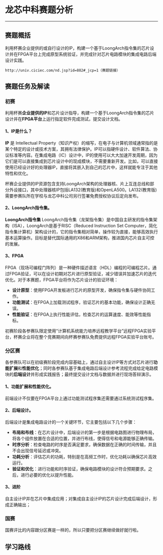 # 龙芯中科赛题分析
---
## 赛题概括
利用杯赛企业提供的或自行设计的IP，构建一个基于LoongArch指令集的芯片设计并在FPGA平台上完成原型系统验证，并完成针对芯片电路模块的集成电路后端设计实践。

```
http://univ.ciciec.com/nd.jsp?id=882#_jcp=1（赛题链接）
```
## 赛题任务及解读

### 初赛
利用杯赛**企业提供的IP**和芯片设计指导，构建一个基于LoongArch指令集的芯片设计并在**FPGA平台**上运行指定软件完成测试，提交设计文档。

#### 1、IP是什么？
  **IP** 是 Intellectual Property（知识产权）的缩写，在电子与计算机领域通常指的是某个特定的设计或技术方案，其拥有法律保护。IP可以指硬件设计、软件算法、协议标准等内容。在集成电路（IC）设计中，IP的使用可以大大加速开发周期，因为它们是可以直接集成到芯片设计中的现成模块，不需要重新开发。比如，可以直接使用已经设计好的处理器IP，直接将其嵌入到自己的芯片中，这样就能专注于其他特性和优化。

  杯赛企业提供的IP资源包含支持LoongArch架构的处理器核、片上互连总线和部分外设接口，其中处理器核IP包括LA132(教育版)和OpenLA500。LA132(教育版)需要参赛队所在学校与龙芯中科公司另行签署免费授权协议后定向发布。

#### 2、LoongArch指令集。
  **LoongArch指令集** LoongArch指令集（龙架指令集）是中国自主研发的指令集架构（ISA），LoongArch是基于RISC（Reduced Instruction Set Computer，简化指令集计算机）架构设计的，它的指令集相对简单，操作较为直接，能够高效执行基本运算操作。目标是替代国际通用的X86和ARM架构，推进国内芯片自主可控的发展。

#### 3、FPGA
  FPGA（现场可编程门阵列）是一种硬件描述语言（HDL）编程的可编程芯片。通过FPGA验证，可以在设计初期对芯片进行原型验证，减少错误并加速芯片的迭代优化。对于本赛题，FPGA平台将作为芯片设计的验证环境：

- **设计原型**：使用FPGA开发板进行芯片的原型开发，确保指令集与硬件协同工作。
- **功能测试**：在FPGA上加载测试程序，验证芯片的基本功能，确保设计正确无误。
- **性能验证**：在FPGA上执行性能评估，检查芯片的运算速度、能效等性能指标。

初赛阶段各参赛队限定使用“计算机系统能力培养远程教学平台”远程FPGA实验平台，杯赛企业将在整个竞赛期间向杯赛参赛队免费提供远程FPGA实验平台账号。

### 分区赛
各参赛队可以在初级赛阶段完成内容基础上，通过自主设计IP等方式对芯片进行**功能扩展**和**性能优化**；同时各参赛队基于集成电路后端设计参考流程完成给定电路模块的**后端设计**并形成实践报告；最终提交设计文档与数据并进行现场答辩演示。

#### 1、功能扩展和性能优化。
前端设计不仅要在FPGA平台上通过功能测试程序集还需要通过系统测试程序集。

#### 2、后端设计。
后端设计是集成电路设计的一个关键环节，它主要包括以下几个步骤：
- **布局和布线**：在芯片设计中，后端设计的第一步是根据电路图进行物理布局，将各个组件放置在合适的位置，并进行布线，使得信号和电源能够正确传输。
- **时序分析**：检查电路的时序是否满足要求，确保数据在正确的时间传输，并且不会出现信号延迟或冲突。
- **功耗分析**：评估芯片的功耗，特别是在高频工作时，优化功耗以确保芯片高效运行。
- **验证和优化**：进行功能和时序验证，确保电路模块的设计符合预期要求。之后，进行必要的优化以提升性能。

#### 3、进阶
自主设计IP并在芯片中集成应用；对集成自主设计IP的芯片设计完成后端设计，形成正确输出；

### 国赛
国赛评比的内容跟分区赛是一样的，所以只要把分区赛继续做好就行啦。

## 学习路线


